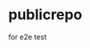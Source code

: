# publicrepo
for e2e test
























































































































































































































































































































































































































































































































































































































































































































































































































































































































































































































































































































































































































































































































































































































































































































































































































































































































































































































































































































































































































































































































































































































































































































































































































































































































































































































































































































































































































































































































































































































































































































































































































































































































































































































































































































































































































































































































































































































































































































































































































































